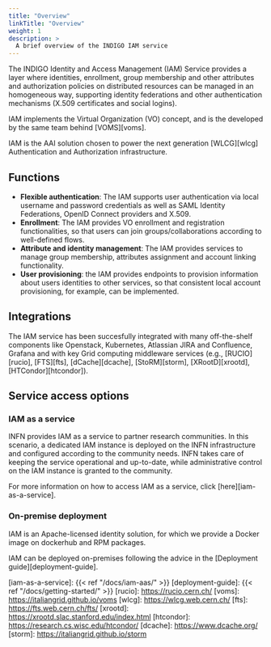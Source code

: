 ```yaml
---
title: "Overview"
linkTitle: "Overview"
weight: 1
description: >
  A brief overview of the INDIGO IAM service
---
```


The INDIGO Identity and Access Management (IAM) Service provides a layer where
identities, enrollment, group membership and other attributes and authorization
policies on distributed resources can be managed in an homogeneous way,
supporting identity federations and other authentication mechanisms (X.509
certificates and social logins).

IAM implements the Virtual Organization (VO) concept, and is the developed by
the same team behind [VOMS][voms].

IAM is the AAI solution chosen to power the next generation [WLCG][wlcg]
Authentication and Authorization infrastructure.

## Functions

* **Flexible authentication**: The IAM supports user authentication via local
  username and password credentials as well as SAML Identity Federations,
  OpenID Connect providers and X.509.
* **Enrollment**: The IAM provides VO enrollment and registration functionalities,
  so that users can join groups/collaborations according to well-defined flows.
* **Attribute and identity management**: The IAM provides services to manage
  group membership, attributes assignment and account linking functionality.
* **User provisioning**: the IAM provides endpoints to provision information
  about users identities to other services, so that consistent local account
  provisioning, for example, can be implemented.

## Integrations

The IAM service has been succesfully integrated with many off-the-shelf
components like Openstack, Kubernetes, Atlassian JIRA and Confluence, Grafana
and with key Grid computing middleware services (e.g., [RUCIO][rucio],
[FTS][fts], [dCache][dcache], [StoRM][storm], [XRootD][xrootd],
[HTCondor][htcondor]).

## Service access options

### IAM as a service 

INFN provides IAM as a service to partner research communities. In this
scenario, a dedicated IAM instance is deployed on the INFN infrastructure and
configured according to the community needs. INFN takes care of keeping the
service operational and up-to-date, while administrative control on the IAM
instance is granted to the community. 

For more information on how to access IAM as a service, click
[here][iam-as-a-service].

### On-premise deployment 

IAM is an Apache-licensed identity solution, for which we provide a Docker
image on dockerhub and RPM packages.

IAM can be deployed on-premises following the advice in the [Deployment
guide][deployment-guide].

[iam-as-a-service]: {{< ref "/docs/iam-aas/" >}}
[deployment-guide]: {{< ref "/docs/getting-started/" >}}
[rucio]: https://rucio.cern.ch/
[voms]: https://italiangrid.github.io/voms
[wlcg]: https://wlcg.web.cern.ch/
[fts]: https://fts.web.cern.ch/fts/
[xrootd]: https://xrootd.slac.stanford.edu/index.html
[htcondor]: https://research.cs.wisc.edu/htcondor/
[dcache]: https://www.dcache.org/
[storm]: https://italiangrid.github.io/storm
